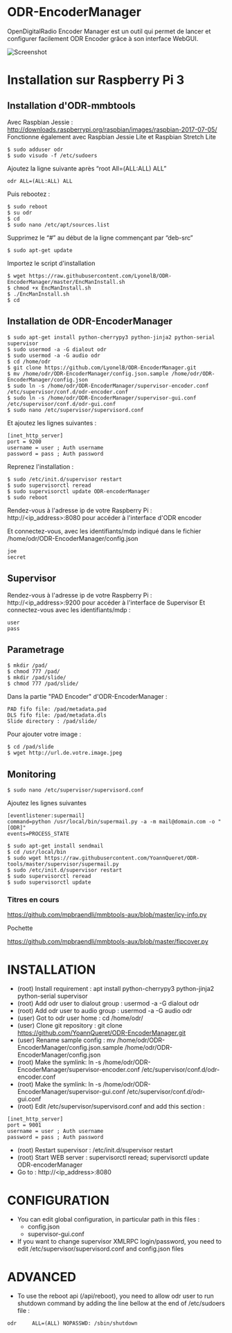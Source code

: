 # ODR-EncoderManager

OpenDigitalRadio Encoder Manager est un outil qui permet de lancer et configurer facilement ODR Encoder grâce à son interface WebGUI.

![Screenshot](https://raw.github.com/YoannQueret/ODR-EncoderManager/master/ODR-Encoder_Manager.png)

# Installation sur Raspberry Pi 3

## Installation d'ODR-mmbtools

Avec Raspbian Jessie : http://downloads.raspberrypi.org/raspbian/images/raspbian-2017-07-05/
Fonctionne également avec Raspbian Jessie Lite et Raspbian Stretch Lite

    $ sudo adduser odr
    $ sudo visudo -f /etc/sudoers

Ajoutez la ligne suivante après “root All=(ALL:ALL) ALL”

    odr ALL=(ALL:ALL) ALL
  
Puis rebootez :

    $ sudo reboot
    $ su odr
    $ cd
    $ sudo nano /etc/apt/sources.list

Supprimez le “#” au début de la ligne commençant par “deb-src”

    $ sudo apt-get update
    
Importez le script d'installation 

    $ wget https://raw.githubusercontent.com/LyonelB/ODR-EncoderManager/master/EncManInstall.sh
    $ chmod +x EncManInstall.sh
    $ ./EncManInstall.sh 
    $ cd

## Installation de ODR-EncoderManager

    $ sudo apt-get install python-cherrypy3 python-jinja2 python-serial supervisor
    $ sudo usermod -a -G dialout odr
    $ sudo usermod -a -G audio odr
    $ cd /home/odr
    $ git clone https://github.com/LyonelB/ODR-EncoderManager.git
    $ mv /home/odr/ODR-EncoderManager/config.json.sample /home/odr/ODR-EncoderManager/config.json
    $ sudo ln -s /home/odr/ODR-EncoderManager/supervisor-encoder.conf /etc/supervisor/conf.d/odr-encoder.conf
    $ sudo ln -s /home/odr/ODR-EncoderManager/supervisor-gui.conf /etc/supervisor/conf.d/odr-gui.conf
    $ sudo nano /etc/supervisor/supervisord.conf
    
Et ajoutez les lignes suivantes :

    [inet_http_server]
    port = 9200
    username = user ; Auth username
    password = pass ; Auth password
    
Reprenez l'installation :

    $ sudo /etc/init.d/supervisor restart
    $ sudo supervisorctl reread
    $ sudo supervisorctl update ODR-encoderManager
    $ sudo reboot
    
Rendez-vous à l'adresse ip de votre Raspberry Pi : http://<ip_address>:8080 pour accéder à l'interface d'ODR encoder 

Et connectez-vous, avec les identifiants/mdp indiqué dans le fichier /home/odr/ODR-EncoderManager/config.json

    joe
    secret

## Supervisor

Rendez-vous à l'adresse ip de votre Raspberry Pi : http://<ip_address>:9200 pour accéder à l'interface de Supervisor
Et connectez-vous avec les identifiants/mdp : 

    user
    pass
    
## Parametrage

    $ mkdir /pad/
    $ chmod 777 /pad/
    $ mkdir /pad/slide/
    $ chmod 777 /pad/slide/

Dans la partie "PAD Encoder" d'ODR-EncoderManager :

    PAD fifo file: /pad/metadata.pad
    DLS fifo file: /pad/metadata.dls
    Slide directory : /pad/slide/

Pour ajouter votre image :

    $ cd /pad/slide
    $ wget http://url.de.votre.image.jpeg

## Monitoring

    $ sudo nano /etc/supervisor/supervisord.conf
    
Ajoutez les lignes suivantes 

    [eventlistener:supermail]
    command=python /usr/local/bin/supermail.py -a -m mail@domain.com -o "[ODR]"
    events=PROCESS_STATE
    
    $ sudo apt-get install sendmail
    $ cd /usr/local/bin
    $ sudo wget https://raw.githubusercontent.com/YoannQueret/ODR-tools/master/supervisor/supermail.py
    $ sudo /etc/init.d/supervisor restart
    $ sudo supervisorctl reread
    $ sudo supervisorctl update

### Titres en cours

https://github.com/mpbraendli/mmbtools-aux/blob/master/icy-info.py

Pochette 

https://github.com/mpbraendli/mmbtools-aux/blob/master/fipcover.py


# INSTALLATION

  * (root) Install requirement : apt install python-cherrypy3 python-jinja2 python-serial supervisor
  * (root) Add odr user to dialout group : usermod -a -G dialout odr
  * (root) Add odr user to audio group : usermod -a -G audio odr
  * (user) Got to odr user home : cd /home/odr/
  * (user) Clone git repository : git clone https://github.com/YoannQueret/ODR-EncoderManager.git
  * (user) Rename sample config : mv /home/odr/ODR-EncoderManager/config.json.sample /home/odr/ODR-EncoderManager/config.json
  * (root) Make the symlink: ln -s /home/odr/ODR-EncoderManager/supervisor-encoder.conf /etc/supervisor/conf.d/odr-encoder.conf
  * (root) Make the symlink: ln -s /home/odr/ODR-EncoderManager/supervisor-gui.conf /etc/supervisor/conf.d/odr-gui.conf
  * (root) Edit /etc/supervisor/supervisord.conf and add this section :
```
[inet_http_server]
port = 9001
username = user ; Auth username
password = pass ; Auth password
```
  * (root) Restart supervisor : /etc/init.d/supervisor restart
  * (root) Start WEB server : supervisorctl reread; supervisorctl update ODR-encoderManager
  * Go to : http://<ip_address>:8080
  
# CONFIGURATION

  * You can edit global configuration, in particular path in this files :
    * config.json
    * supervisor-gui.conf
  * If you want to change supervisor XMLRPC login/password, you need to edit /etc/supervisor/supervisord.conf and config.json files
    

# ADVANCED

  * To use the reboot api (/api/reboot), you need to allow odr user to run shutdown command by adding the line bellow at the end of /etc/sudoers file :
```
odr     ALL=(ALL) NOPASSWD: /sbin/shutdown
```
